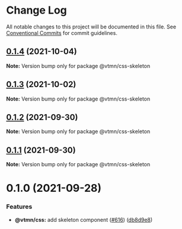 # Change Log

All notable changes to this project will be documented in this file.
See [Conventional Commits](https://conventionalcommits.org) for commit guidelines.

## [0.1.4](https://github.com/Decathlon/vitamin-web/compare/@vtmn/css-skeleton@0.1.3...@vtmn/css-skeleton@0.1.4) (2021-10-04)

**Note:** Version bump only for package @vtmn/css-skeleton





## [0.1.3](https://github.com/Decathlon/vitamin-web/compare/@vtmn/css-skeleton@0.1.2...@vtmn/css-skeleton@0.1.3) (2021-10-02)

**Note:** Version bump only for package @vtmn/css-skeleton





## [0.1.2](https://github.com/Decathlon/vitamin-web/compare/@vtmn/css-skeleton@0.1.1...@vtmn/css-skeleton@0.1.2) (2021-09-30)

**Note:** Version bump only for package @vtmn/css-skeleton





## [0.1.1](https://github.com/Decathlon/vitamin-web/compare/@vtmn/css-skeleton@0.1.0...@vtmn/css-skeleton@0.1.1) (2021-09-30)

**Note:** Version bump only for package @vtmn/css-skeleton





# 0.1.0 (2021-09-28)


### Features

* **@vtmn/css:** add skeleton component ([#616](https://github.com/Decathlon/vitamin-web/issues/616)) ([db8d9e8](https://github.com/Decathlon/vitamin-web/commit/db8d9e80eeb56aac8b3b5584b421244eb8588537))
